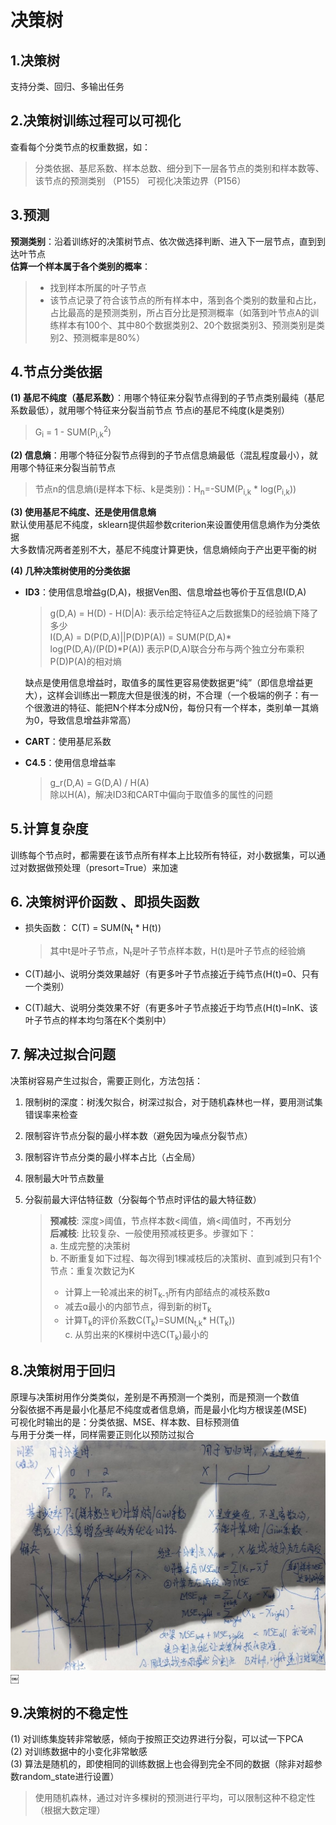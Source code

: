 # 决策树

## 1.决策树
支持分类、回归、多输出任务

## 2.决策树训练过程可以可视化
查看每个分类节点的权重数据，如：
> 分类依据、基尼系数、样本总数、细分到下一层各节点的类别和样本数等、该节点的预测类别 （P155）
可视化决策边界（P156）

## 3.预测
**预测类别**：沿着训练好的决策树节点、依次做选择判断、进入下一层节点，直到到达叶节点<br/>
**估算一个样本属于各个类别的概率**：
>* 找到样本所属的叶子节点 <br/>
>* 该节点记录了符合该节点的所有样本中，落到各个类别的数量和占比，占比最高的是预测类别，所占百分比是预测概率（如落到叶节点A的训练样本有100个、其中80个数据类别2、20个数据类别3、预测类别是类别2、预测概率是80%）

## 4.节点分类依据
**(1) 基尼不纯度（基尼系数）**：用哪个特征来分裂节点得到的子节点类别最纯（基尼系数最低），就用哪个特征来分裂当前节点
节点i的基尼不纯度(k是类别）
> G<sub>i</sub> = 1 - SUM(P<sub>i,k</sub><sup>2</sup>)  

**(2) 信息熵**：用哪个特征分裂节点得到的子节点信息熵最低（混乱程度最小），就用哪个特征来分裂当前节点
> 节点n的信息熵(i是样本下标、k是类别)：H<sub>n</sub>=-SUM(P<sub>i,k</sub> * log(P<sub>i,k</sub>))   

**(3) 使用基尼不纯度、还是使用信息熵**</br>
默认使用基尼不纯度，sklearn提供超参数criterion来设置使用信息熵作为分类依据<br/>
大多数情况两者差别不大，基尼不纯度计算更快，信息熵倾向于产出更平衡的树

**(4) 几种决策树使用的分类依据**</br>

* **ID3**：使用信息增益g(D,A)，根据Ven图、信息增益也等价于互信息I(D,A)
	
	> g(D,A) = H(D) - H(D|A): 表示给定特征A之后数据集D的经验熵下降了多少<br/>
	> I(D,A) = D(P(D,A)||P(D)P(A)) = SUM(P(D,A)* log(P(D,A)/(P(D)*P(A))	表示P(D,A)联合分布与两个独立分布乘积P(D)P(A)的相对熵
	
	缺点是使用信息增益时，取值多的属性更容易使数据更“纯”（即信息增益更大），这样会训练出一颗庞大但是很浅的树，不合理（一个极端的例子：有一个很激进的特征、能把N个样本分成N份，每份只有一个样本，类别单一其熵为0，导致信息增益非常高）

* **CART**：使用基尼系数
* **C4.5**：使用信息增益率 

	> g_r(D,A) = G(D,A) / H(A) <br/>
	> 除以H(A)，解决ID3和CART中偏向于取值多的属性的问题 

## 5.计算复杂度
训练每个节点时，都需要在该节点所有样本上比较所有特征，对小数据集，可以通过对数据做预处理（presort=True）来加速

## 6. 决策树评价函数 、即损失函数
* 损失函数： C(T) = SUM(N<sub>t</sub> * H(t)) 
	> 其中t是叶子节点，N<sub>t</sub>是叶子节点样本数，H(t)是叶子节点的经验熵

* C(T)越小、说明分类效果越好（有更多叶子节点接近于纯节点(H(t)=0、只有一个类别）
* C(T)越大、说明分类效果不好（有更多叶子节点接近于均节点(H(t)=lnK、该叶子节点的样本均匀落在K个类别中）

## 7. 解决过拟合问题

决策树容易产生过拟合，需要正则化，方法包括：

1. 限制树的深度：树浅欠拟合，树深过拟合，对于随机森林也一样，要用测试集错误率来检查
2. 限制容许节点分裂的最小样本数（避免因为噪点分裂节点） 
3. 限制容许节点分类的最小样本占比（占全局） 
4. 限制最大叶节点数量
5. 分裂前最大评估特征数（分裂每个节点时评估的最大特征数）

	> **预减枝**: 深度>阈值，节点样本数<阈值，熵<阈值时，不再划分<br/>
	> **后减枝**: 比较复杂、一般使用预减枝更多。步骤如下：<br/>
	> a. 生成完整的决策树<br/>
	> b. 不断重复如下过程、每次得到1棵减枝后的决策树、直到减到只有1个节点：重复次数记为K<br/>
	> * 计算上一轮减出来的树T<sub>k-1</sub>所有内部结点的减枝系数ɑ<br/>
	> * 减去ɑ最小的内部节点，得到新的树T<sub>k</sub><br/>
	> * 计算T<sub>k</sub>的评价系数C(T<sub>k</sub>)=SUM(N<sub>t,k</sub>* H(T<sub>k</sub>))<br/>
	> c. 从剪出来的K棵树中选C(T<sub>k</sub>)最小的


## 8.决策树用于回归
原理与决策树用作分类类似，差别是不再预测一个类别，而是预测一个数值<br/>
分裂依据不再是最小化基尼不纯度或者信息熵，而是最小化均方根误差(MSE)</br>
可视化时输出的是：分类依据、MSE、样本数、目标预测值<br/>
与用于分类一样，同样需要正则化以预防过拟合<br>
![06_decision_tree_01.jpg](../pic/06_decision_tree_01.jpg)
￼
## 9.决策树的不稳定性
(1) 对训练集旋转非常敏感，倾向于按照正交边界进行分裂，可以试一下PCA<br/>
(2) 对训练数据中的小变化非常敏感<br/>
(3) 算法是随机的，即使相同的训练数据上也会得到完全不同的数据（除非对超参数random_state进行设置）
> 使用随机森林，通过对许多棵树的预测进行平均，可以限制这种不稳定性（根据大数定理）
